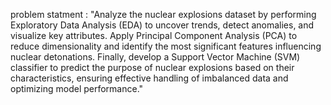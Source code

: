 problem statment :
"Analyze the nuclear explosions dataset by performing Exploratory Data Analysis (EDA) to uncover trends, detect anomalies, and visualize key attributes. Apply Principal Component Analysis (PCA) to reduce dimensionality and identify the most significant features influencing nuclear detonations. Finally, develop a Support Vector Machine (SVM) classifier to predict the purpose of nuclear explosions based on their characteristics, ensuring effective handling of imbalanced data and optimizing model performance."

